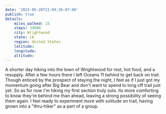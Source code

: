 ```yaml
---
date: '2022-05-28T21:04:36-07:00'
publish: true
details:
    miles_walked: 15
    steps: 34000
    city: Wrightwood
    state: CA
    region: United States
    latitude:
    longitude:
    altitude:
---
```

A shorter day hiking into the town of  Wrightwood for rest, hot food, and a resupply. After a few hours there I left Oceans 11 behind to get back on trail. Though enticed by the prospect of staying the night, I feel as if I just got my momentum going after Big Bear and don't want to spend to long off trail just yet. So as for now I'm hiking my first section truly solo. Its more comforting to know they're behind me than ahead, leaving a strong possibility of seeing them again. I feel ready to experiment more with solitude on trail, having grown into a "thru-hiker" as a part of a group.
